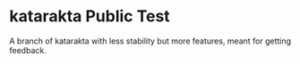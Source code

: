 # katarakta Public Test
A branch of katarakta with less stability but more features, meant for getting feedback.
